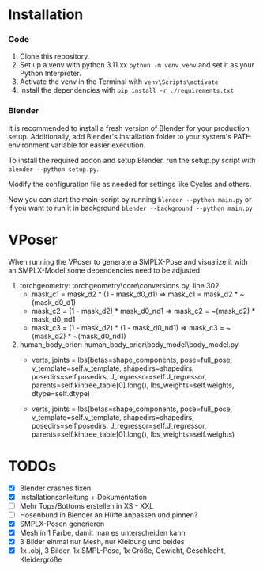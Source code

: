 # Installation

### Code
1. Clone this repository.
2. Set up a venv with python 3.11.xx ``python -m venv venv`` and set it as your Python Interpreter.
3. Activate the venv in the Terminal with ``venv\Scripts\activate``
4. Install the dependencies with ``pip install -r ./requirements.txt``

### Blender
It is recommended to install a fresh version of Blender for your production setup.
Additionally, add Blender's installation folder to your system's PATH environment variable for easier execution.

To install the required addon and setup Blender, run the setup.py script with ``blender --python setup.py``. 

Modify the configuration file as needed for settings like Cycles and others.

Now you can start the main-script by running ``blender --python main.py`` or if you want to run it in background ``blender --background --python main.py``

# VPoser
When running the VPoser to generate a SMPLX-Pose and visualize it with an SMPLX-Model some dependencies need to be adjusted.

1. torchgeometry: torchgeometry\core\conversions.py, line 302, 
    - mask_c1 = mask_d2 * (1 - mask_d0_d1) => mask_c1 = mask_d2 * ~(mask_d0_d1)
    - mask_c2 = (1 - mask_d2) * mask_d0_nd1 => mask_c2 = ~(mask_d2) * mask_d0_nd1
    - mask_c3 = (1 - mask_d2) * (1 - mask_d0_nd1) => mask_c3 = ~(mask_d2) * ~(mask_d0_nd1)
2. human_body_prior: human_body_prior\body_model\body_model.py
    -  verts, joints = lbs(betas=shape_components, pose=full_pose, v_template=self.v_template,
                         shapedirs=shapedirs, posedirs=self.posedirs,
                         J_regressor=self.J_regressor, parents=self.kintree_table[0].long(),
                         lbs_weights=self.weights,
                         dtype=self.dtype)
    
    - verts, joints = lbs(betas=shape_components, pose=full_pose, v_template=self.v_template,
                shapedirs=shapedirs, posedirs=self.posedirs,
                J_regressor=self.J_regressor, parents=self.kintree_table[0].long(),
                lbs_weights=self.weights)

# TODOs

- [x] Blender crashes fixen
- [x] Installationsanleitung + Dokumentation
- [ ] Mehr Tops/Bottoms erstellen in XS - XXL
- [ ] Hosenbund in Blender an Hüfte anpassen und pinnen?
- [x] SMPLX-Posen generieren 
- [x] Mesh in 1 Farbe, damit man es unterscheiden kann
- [x] 3 Bilder einmal nur Mesh, nur Kleidung und beides
- [x] 1x .obj, 3 Bilder, 1x SMPL-Pose, 1x Größe, Gewicht, Geschlecht, Kleidergröße